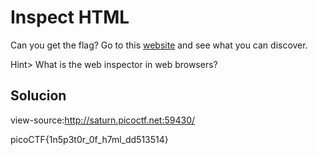 # Inspect HTML

Can you get the flag? Go to this [website](http://saturn.picoctf.net:59430/) and see what you can discover.

Hint> What is the web inspector in web browsers?

## Solucion

view-source:http://saturn.picoctf.net:59430/

<!--picoCTF{1n5p3t0r_0f_h7ml_dd513514}-->

picoCTF{1n5p3t0r_0f_h7ml_dd513514}
